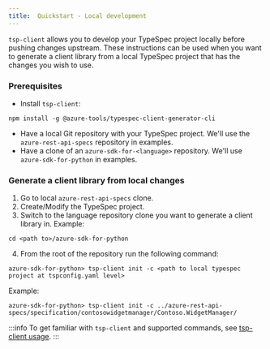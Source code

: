 ```yaml
---
title:  Quickstart - Local development
---
```


`tsp-client` allows you to develop your TypeSpec project locally before pushing changes upstream. These instructions can be used when you want to generate a client library from a local TypeSpec project that has the changes you wish to use.

### Prerequisites

- Install `tsp-client`:

```pwsh
npm install -g @azure-tools/typespec-client-generator-cli
```

- Have a local Git repository with your TypeSpec project. We'll use the `azure-rest-api-specs` repository in examples.
- Have a clone of an `azure-sdk-for-<language>` repository. We'll use `azure-sdk-for-python` in examples.

### Generate a client library from local changes

1. Go to local `azure-rest-api-specs` clone.
2. Create/Modify the TypeSpec project.
3. Switch to the language repository clone you want to generate a client library in. Example:

```pwsh
cd <path to>/azure-sdk-for-python
```

4. From the root of the repository run the following command:

```pwsh
azure-sdk-for-python> tsp-client init -c <path to local typespec project at tspconfig.yaml level>
```

Example:

```pwsh
azure-sdk-for-python> tsp-client init -c ../azure-rest-api-specs/specification/contosowidgetmanager/Contoso.WidgetManager/
```

:::info
To get familiar with `tsp-client` and supported commands, see [tsp-client usage](https://aka.ms/azsdk/tsp-client).
:::
